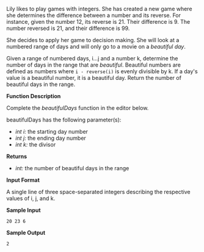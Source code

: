 Lily likes to play games with integers. She has created a new game where she determines the difference between a number and its reverse. For instance, given the number 12, its reverse is 21. Their difference is 9. The number reversed is 21, and their difference is 99.

She decides to apply her game to decision making. She will look at a numbered range of days and will only go to a movie on a _beautiful day_.

Given a range of numbered days, i...j and a number k, determine the number of days in the range that are _beautiful_. Beautiful numbers are defined as numbers where `i - reverse(i)` is evenly divisible by k. If a day's value is a beautiful number, it is a beautiful day. Return the number of beautiful days in the range.

**Function Description**

Complete the _beautifulDays_ function in the editor below.

beautifulDays has the following parameter(s):

*   _int i:_ the starting day number
*   _int j:_ the ending day number
*   _int k:_ the divisor

**Returns**

*   _int:_ the number of beautiful days in the range

**Input Format**

A single line of three space-separated integers describing the respective values of i, j, and k.

**Sample Input**

    20 23 6
    

**Sample Output**

    2